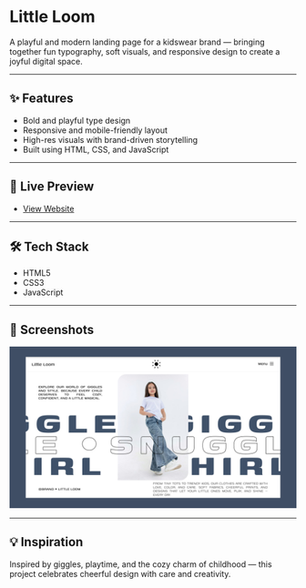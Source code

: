 # Little Loom

A playful and modern landing page for a kidswear brand — bringing together fun typography, soft visuals, and responsive design to create a joyful digital space.

---

## ✨ Features

- Bold and playful type design  
- Responsive and mobile-friendly layout  
- High-res visuals with brand-driven storytelling  
- Built using HTML, CSS, and JavaScript  

---

## 🔗 Live Preview

- [View Website](https://milanxcode.github.io/Little-Loom/)  

---

## 🛠 Tech Stack

- HTML5  
- CSS3  
- JavaScript  

---

## 📸 Screenshots

![Screenshot](./img/mockup.jpg)

---

## 💡 Inspiration

Inspired by giggles, playtime, and the cozy charm of childhood — this project celebrates cheerful design with care and creativity.

